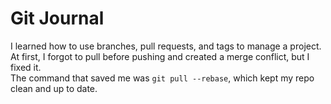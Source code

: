 # Git Journal

I learned how to use branches, pull requests, and tags to manage a project.  
At first, I forgot to pull before pushing and created a merge conflict, but I fixed it.  
The command that saved me was `git pull --rebase`, which kept my repo clean and up to date.
